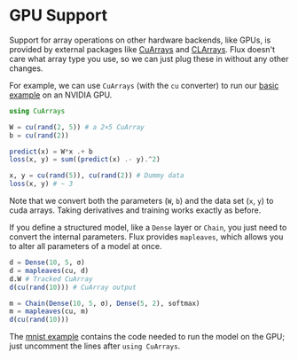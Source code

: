 # GPU Support

Support for array operations on other hardware backends, like GPUs, is provided by external packages like [CuArrays](https://github.com/JuliaGPU/CuArrays.jl) and [CLArrays](https://github.com/JuliaGPU/CLArrays.jl). Flux doesn't care what array type you use, so we can just plug these in without any other changes.

For example, we can use `CuArrays` (with the `cu` converter) to run our [basic example](models/basics.md) on an NVIDIA GPU.

```julia
using CuArrays

W = cu(rand(2, 5)) # a 2×5 CuArray
b = cu(rand(2))

predict(x) = W*x .+ b
loss(x, y) = sum((predict(x) .- y).^2)

x, y = cu(rand(5)), cu(rand(2)) # Dummy data
loss(x, y) # ~ 3
```

Note that we convert both the parameters (`W`, `b`) and the data set (`x`, `y`) to cuda arrays. Taking derivatives and training works exactly as before.

If you define a structured model, like a `Dense` layer or `Chain`, you just need to convert the internal parameters. Flux provides `mapleaves`, which allows you to alter all parameters of a model at once.

```julia
d = Dense(10, 5, σ)
d = mapleaves(cu, d)
d.W # Tracked CuArray
d(cu(rand(10))) # CuArray output

m = Chain(Dense(10, 5, σ), Dense(5, 2), softmax)
m = mapleaves(cu, m)
d(cu(rand(10)))
```

The [mnist example](https://github.com/FluxML/model-zoo/blob/master/mnist/mnist.jl) contains the code needed to run the model on the GPU; just uncomment the lines after `using CuArrays`.
